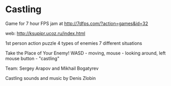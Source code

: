 # Castling
Game for 7 hour FPS jam at http://7dfps.com/?action=games&id=32

web: http://ksupipr.ucoz.ru/index.html

1st person action puzzle 
4 types of enemies 
7 different situations 

Take the Place of Your Enemy! 
WASD - moving, mouse - looking around, left mouse button - "castling" 

Team: Sergey Arapov and Mikhail Bogatyrev 

Castling sounds and music by Denis Zlobin
